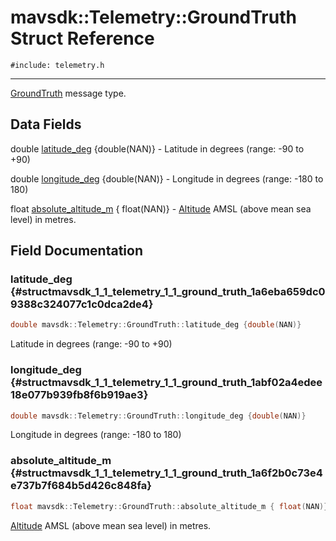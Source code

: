 # mavsdk::Telemetry::GroundTruth Struct Reference
`#include: telemetry.h`

----


[GroundTruth](structmavsdk_1_1_telemetry_1_1_ground_truth.md) message type. 


## Data Fields


double [latitude_deg](#structmavsdk_1_1_telemetry_1_1_ground_truth_1a6eba659dc09388c324077c1c0dca2de4) {double(NAN)} - Latitude in degrees (range: -90 to +90)

double [longitude_deg](#structmavsdk_1_1_telemetry_1_1_ground_truth_1abf02a4edee18e077b939fb8f6b919ae3) {double(NAN)} - Longitude in degrees (range: -180 to 180)

float [absolute_altitude_m](#structmavsdk_1_1_telemetry_1_1_ground_truth_1a6f2b0c73e4e737b7f684b5d426c848fa) { float(NAN)} - [Altitude](structmavsdk_1_1_telemetry_1_1_altitude.md) AMSL (above mean sea level) in metres.


## Field Documentation


### latitude_deg {#structmavsdk_1_1_telemetry_1_1_ground_truth_1a6eba659dc09388c324077c1c0dca2de4}

```cpp
double mavsdk::Telemetry::GroundTruth::latitude_deg {double(NAN)}
```


Latitude in degrees (range: -90 to +90)


### longitude_deg {#structmavsdk_1_1_telemetry_1_1_ground_truth_1abf02a4edee18e077b939fb8f6b919ae3}

```cpp
double mavsdk::Telemetry::GroundTruth::longitude_deg {double(NAN)}
```


Longitude in degrees (range: -180 to 180)


### absolute_altitude_m {#structmavsdk_1_1_telemetry_1_1_ground_truth_1a6f2b0c73e4e737b7f684b5d426c848fa}

```cpp
float mavsdk::Telemetry::GroundTruth::absolute_altitude_m { float(NAN)}
```


[Altitude](structmavsdk_1_1_telemetry_1_1_altitude.md) AMSL (above mean sea level) in metres.

